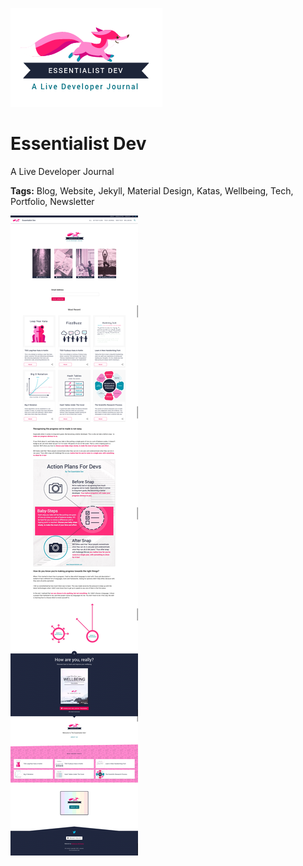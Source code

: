 ![Full home page screen capture](/assets/images/logo-full.png)

# Essentialist Dev

A Live Developer Journal

**Tags:** Blog, Website, Jekyll, Material Design, Katas, Wellbeing, Tech, Portfolio, Newsletter


![Full home page screen capture](/assets/images/site-screenshots/essentialist-dev-full-home.png)
